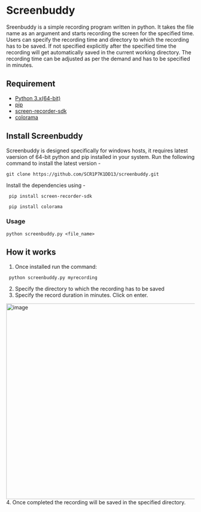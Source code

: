 # Screenbuddy
Sreenbuddy is a simple recording program written in python. It takes the file name as an argument and starts recording the screen for the specified time. Users can specify the recording time and directory to which the recording has to be saved. If not specified explicitly after the specified time the recording will get automatically saved in the current working directory. The recording time can be adjusted as per the demand and has to be specified in minutes.

## Requirement
- [Python 3.x(64-bit)](python.org)
- [pip](https://pip.pypa.io/en/stable/installation/)
- [screen-recorder-sdk](https://pypi.org/project/screen-recorder-sdk/)
- [colorama](https://pypi.org/project/colorama/)

## Install Screenbuddy
Screenbuddy is designed specifically for windows hosts, it requires latest vaersion of 64-bit python and pip installed in your system.
Run the following command to install the latest version -

```
git clone https://github.com/SCR1P7K1DD13/screenbuddy.git
```
Install the dependencies using - 

```
 pip install screen-recorder-sdk
```
```
 pip install colorama
```
### Usage

``` 
python screenbuddy.py <file_name>
```
## How it works
1. Once installed run the command:
```
 python screenbuddy.py myrecording
 ```
2. Specify the directory to which the recording has to be saved
3. Specify the record duration in minutes. Click on enter.
<img width="524"  alt="image" src="https://user-images.githubusercontent.com/56312786/149762709-5ba148f2-1852-4772-9165-0aeed6ce5a76.png">
4. Once completed the recording will be saved in the specified directory. 
